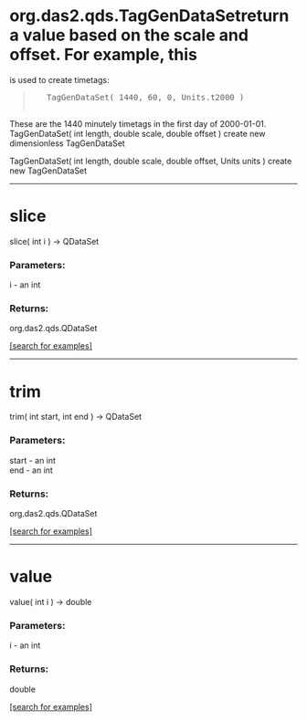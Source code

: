 # org.das2.qds.TagGenDataSetreturn a value based on the scale and offset.  For example, this
 is used to create timetags:
 <blockquote><pre>
   TagGenDataSet( 1440, 60, 0, Units.t2000 )
 </pre></blockquote>
 These are the 1440 minutely timetags in the first day of 2000-01-01.
TagGenDataSet( int length, double scale, double offset )
create new dimensionless TagGenDataSet

TagGenDataSet( int length, double scale, double offset, Units units )
create new TagGenDataSet

***
<a name="slice"></a>
# slice
slice( int i ) &rarr; QDataSet



### Parameters:
i - an int

### Returns:
org.das2.qds.QDataSet


<a href="https://github.com/autoplot/dev/search?q=slice&unscoped_q=slice">[search for examples]</a>

***
<a name="trim"></a>
# trim
trim( int start, int end ) &rarr; QDataSet



### Parameters:
start - an int
<br>end - an int

### Returns:
org.das2.qds.QDataSet


<a href="https://github.com/autoplot/dev/search?q=trim&unscoped_q=trim">[search for examples]</a>

***
<a name="value"></a>
# value
value( int i ) &rarr; double



### Parameters:
i - an int

### Returns:
double


<a href="https://github.com/autoplot/dev/search?q=value&unscoped_q=value">[search for examples]</a>

